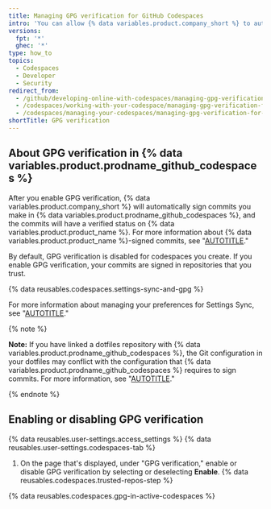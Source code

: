 ```yaml
---
title: Managing GPG verification for GitHub Codespaces
intro: 'You can allow {% data variables.product.company_short %} to automatically use GPG to sign commits you make in your codespaces, so other people can be confident that the changes come from a trusted source.'
versions:
  fpt: '*'
  ghec: '*'
type: how_to
topics:
  - Codespaces
  - Developer
  - Security
redirect_from:
  - /github/developing-online-with-codespaces/managing-gpg-verification-for-codespaces
  - /codespaces/working-with-your-codespace/managing-gpg-verification-for-codespaces
  - /codespaces/managing-your-codespaces/managing-gpg-verification-for-codespaces
shortTitle: GPG verification
---
```


## About GPG verification in {% data variables.product.prodname_github_codespaces %}

After you enable GPG verification, {% data variables.product.company_short %} will automatically sign commits you make in {% data variables.product.prodname_github_codespaces %}, and the commits will have a verified status on {% data variables.product.product_name %}. For more information about {% data variables.product.product_name %}-signed commits, see "[AUTOTITLE](/authentication/managing-commit-signature-verification/about-commit-signature-verification)."

By default, GPG verification is disabled for codespaces you create. If you enable GPG verification, your commits are signed in repositories that you trust.

{% data reusables.codespaces.settings-sync-and-gpg %}

For more information about managing your preferences for Settings Sync, see "[AUTOTITLE](/codespaces/customizing-your-codespace/personalizing-github-codespaces-for-your-account#managing-your-preferences-for-settings-sync)."

{% note %}

**Note:** If you have linked a dotfiles repository with {% data variables.product.prodname_github_codespaces %}, the Git configuration in your dotfiles may conflict with the configuration that {% data variables.product.prodname_github_codespaces %} requires to sign commits. For more information, see "[AUTOTITLE](/codespaces/troubleshooting/troubleshooting-gpg-verification-for-github-codespaces)."

{% endnote %}

## Enabling or disabling GPG verification

{% data reusables.user-settings.access_settings %}
{% data reusables.user-settings.codespaces-tab %}
1. On the page that's displayed, under "GPG verification," enable or disable GPG verification by selecting or deselecting **Enable**.
{% data reusables.codespaces.trusted-repos-step %}

{% data reusables.codespaces.gpg-in-active-codespaces %}
